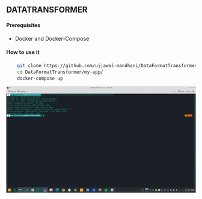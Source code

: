 ## DATATRANSFORMER

#### Prerequisites

* Docker and Docker-Compose

#### How to use it 

```bash
    git clone https://github.com/ujjawal-mandhani/DataFormatTransformer.git
    cd DataFormatTransformer/my-app/
    docker-compose up
```

![GIF Example](./assets/output.gif)
